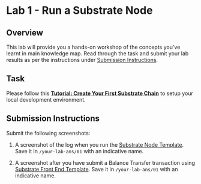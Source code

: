 # Lab 1 - Run a Substrate Node

## Overview

This lab will provide you a hands-on workshop of the concepts you've learnt in main knowledge map. Read through the task and submit your lab results as per the instructions under [Submission Instructions](#submission-instructions).

## Task

Please follow this [**Tutorial: Create Your First Substrate Chain**](https://substrate.dev/docs/en/tutorials/create-your-first-substrate-chain/) to setup your local development environment.

## Submission Instructions

Submit the following screenshots:

1. A screenshot of the log when you run the [Substrate Node Template](https://github.com/substrate-developer-hub/substrate-node-template). Save it in `/your-lab-ans/01` with an indicative name.

2. A screenshot after you have submit a Balance Transfer transaction using [Substrate Front End Template](https://github.com/substrate-developer-hub/substrate-front-end-template). Save it in `/your-lab-ans/01` with an indicative name.
